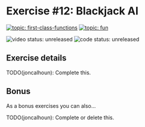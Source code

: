 # Exercise #12: Blackjack AI

[![topic: first-class-functions](https://img.shields.io/badge/topic-first%20class%20functions-green.svg?style=flat-square)](https://github.com/search?q=topic%3Afirst-class-functions+org%3Agophercises&type=Repositories)
[![topic: fun](https://img.shields.io/badge/topic-fun-green.svg?style=flat-square)](https://github.com/search?q=topic%3Afun+org%3Agophercises&type=Repositories)

![video status: unreleased](https://img.shields.io/badge/video%20status-unreleased-red.svg?style=flat-square)
![code status: unreleased](https://img.shields.io/badge/code%20status-unreleased-red.svg?style=flat-square)

## Exercise details

TODO(joncalhoun): Complete this.

## Bonus

As a bonus exercises you can also...

TODO(joncalhoun): Complete or delete this.
